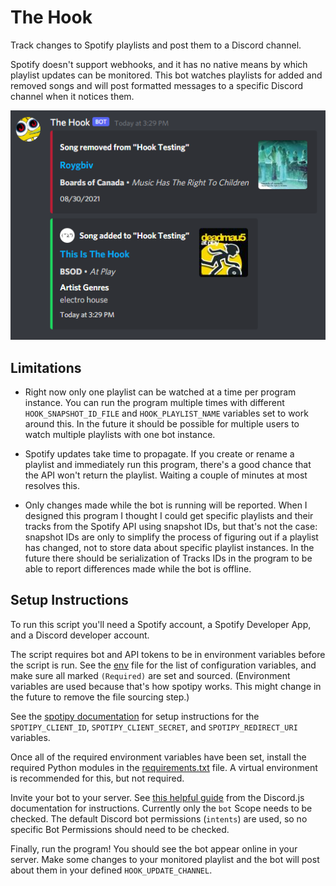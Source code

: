# The Hook

Track changes to Spotify playlists and post them to a Discord channel.

Spotify doesn't support webhooks, and it has no native means by which playlist updates can be monitored. This bot watches playlists for added and removed songs and will post formatted messages to a specific Discord channel when it notices them.

![Example of songs being removed from and added to the watched playlist, respectively](./example.png "Example of songs being removed from and added to the watched playlist, respectively")


## Limitations

- Right now only one playlist can be watched at a time per program instance. You can run the program multiple times with different `HOOK_SNAPSHOT_ID_FILE` and `HOOK_PLAYLIST_NAME` variables set to work around this. In the future it should be possible for multiple users to watch multiple playlists with one bot instance.

- Spotify updates take time to propagate. If you create or rename a playlist and immediately run this program, there's a good chance that the API won't return the playlist. Waiting a couple of minutes at most resolves this.

- Only changes made while the bot is running will be reported. When I designed this program I thought I could get specific playlists and their tracks from the Spotify API using snapshot IDs, but that's not the case: snapshot IDs are only to simplify the process of figuring out if a playlist has changed, not to store data about specific playlist instances. In the future there should be serialization of Tracks IDs in the program to be able to report differences made while the bot is offline.


## Setup Instructions

To run this script you'll need a Spotify account, a Spotify Developer App, and a Discord developer account.

The script requires bot and API tokens to be in environment variables before the script is run. See the [env](./env) file for the list of configuration variables, and make sure all marked `(Required)` are set and sourced. (Environment variables are used because that's how spotipy works. This might change in the future to remove the file sourcing step.)

See the [spotipy documentation](https://spotipy.readthedocs.io/en/2.19.0/#getting-started) for setup instructions for the `SPOTIPY_CLIENT_ID`, `SPOTIPY_CLIENT_SECRET`, and `SPOTIPY_REDIRECT_URI` variables.

Once all of the required environment variables have been set, install the required Python modules in the [requirements.txt](./requirements.txt) file. A virtual environment is recommended for this, but not required.

Invite your bot to your server. See [this helpful guide](https://discordjs.guide/preparations/adding-your-bot-to-servers.html#creating-and-using-your-invite-link) from the Discord.js documentation for instructions. Currently only the `bot` Scope needs to be checked. The default Discord bot permissions (`intents`) are used, so no specific Bot Permissions should need to be checked.

Finally, run the program! You should see the bot appear online in your server. Make some changes to your monitored playlist and the bot will post about them in your defined `HOOK_UPDATE_CHANNEL`.

